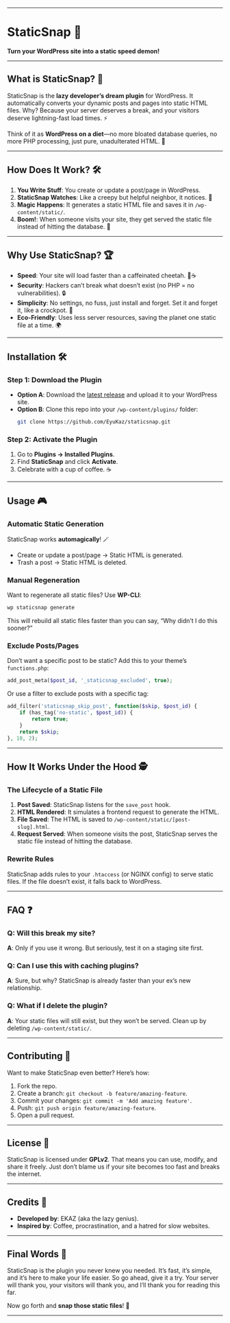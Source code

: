 
---

# StaticSnap 🚀  
**Turn your WordPress site into a static speed demon!**  

---

## What is StaticSnap? 🤔  
StaticSnap is the **lazy developer’s dream plugin** for WordPress. It automatically converts your dynamic posts and pages into static HTML files. Why? Because your server deserves a break, and your visitors deserve lightning-fast load times. ⚡  

Think of it as **WordPress on a diet**—no more bloated database queries, no more PHP processing, just pure, unadulterated HTML. 🥗  

---

## How Does It Work? 🛠️  
1. **You Write Stuff**: You create or update a post/page in WordPress.  
2. **StaticSnap Watches**: Like a creepy but helpful neighbor, it notices. 👀  
3. **Magic Happens**: It generates a static HTML file and saves it in `/wp-content/static/`.  
4. **Boom!**: When someone visits your site, they get served the static file instead of hitting the database. 🎉  

---

## Why Use StaticSnap? 🏆  
- **Speed**: Your site will load faster than a caffeinated cheetah. 🐆☕  
- **Security**: Hackers can’t break what doesn’t exist (no PHP = no vulnerabilities). 🔒  
- **Simplicity**: No settings, no fuss, just install and forget. Set it and forget it, like a crockpot. 🍲  
- **Eco-Friendly**: Uses less server resources, saving the planet one static file at a time. 🌍  

---

## Installation 🛠️  

### Step 1: Download the Plugin  
- **Option A**: Download the [latest release](https://github.com/yourname/staticsnap/releases) and upload it to your WordPress site.  
- **Option B**: Clone this repo into your `/wp-content/plugins/` folder:  
  ```bash  
  git clone https://github.com/EyuKaz/staticsnap.git  
  ```  

### Step 2: Activate the Plugin  
1. Go to **Plugins → Installed Plugins**.  
2. Find **StaticSnap** and click **Activate**.  
3. Celebrate with a cup of coffee. ☕  

---

## Usage 🎮  

### Automatic Static Generation  
StaticSnap works **automagically**! 🪄  
- Create or update a post/page → Static HTML is generated.  
- Trash a post → Static HTML is deleted.  

### Manual Regeneration  
Want to regenerate all static files? Use **WP-CLI**:  
```bash  
wp staticsnap generate  
```  
This will rebuild all static files faster than you can say, “Why didn’t I do this sooner?”  

### Exclude Posts/Pages  
Don’t want a specific post to be static? Add this to your theme’s `functions.php`:  
```php  
add_post_meta($post_id, '_staticsnap_excluded', true);  
```  
Or use a filter to exclude posts with a specific tag:  
```php  
add_filter('staticsnap_skip_post', function($skip, $post_id) {  
    if (has_tag('no-static', $post_id)) {  
        return true;  
    }  
    return $skip;  
}, 10, 2);  
```  

---

## How It Works Under the Hood 🕵️  

### The Lifecycle of a Static File  
1. **Post Saved**: StaticSnap listens for the `save_post` hook.  
2. **HTML Rendered**: It simulates a frontend request to generate the HTML.  
3. **File Saved**: The HTML is saved to `/wp-content/static/[post-slug].html`.  
4. **Request Served**: When someone visits the post, StaticSnap serves the static file instead of hitting the database.  

### Rewrite Rules  
StaticSnap adds rules to your `.htaccess` (or NGINX config) to serve static files. If the file doesn’t exist, it falls back to WordPress.  

---

## FAQ ❓  

### Q: Will this break my site?  
**A**: Only if you use it wrong. But seriously, test it on a staging site first.  

### Q: Can I use this with caching plugins?  
**A**: Sure, but why? StaticSnap is already faster than your ex’s new relationship.  

### Q: What if I delete the plugin?  
**A**: Your static files will still exist, but they won’t be served. Clean up by deleting `/wp-content/static/`.  

---

## Contributing 🤝  
Want to make StaticSnap even better? Here’s how:  
1. Fork the repo.  
2. Create a branch: `git checkout -b feature/amazing-feature`.  
3. Commit your changes: `git commit -m 'Add amazing feature'`.  
4. Push: `git push origin feature/amazing-feature`.  
5. Open a pull request.  

---

## License 📜  
StaticSnap is licensed under **GPLv2**. That means you can use, modify, and share it freely. Just don’t blame us if your site becomes too fast and breaks the internet.  

---

## Credits 🙌  
- **Developed by**: EKAZ (aka the lazy genius).  
- **Inspired by**: Coffee, procrastination, and a hatred for slow websites.  

---

## Final Words 🎤  
StaticSnap is the plugin you never knew you needed. It’s fast, it’s simple, and it’s here to make your life easier. So go ahead, give it a try. Your server will thank you, your visitors will thank you, and I’ll thank you for reading this far.  

Now go forth and **snap those static files**! 🚀  

---

